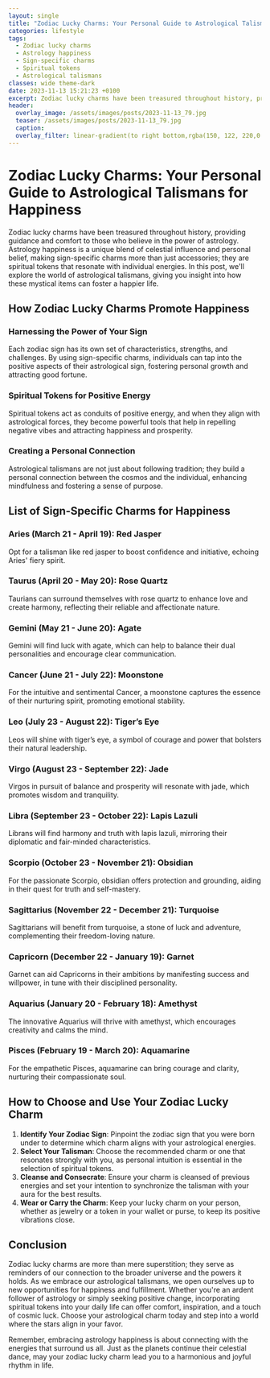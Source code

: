 ```yaml
---
layout: single
title: "Zodiac Lucky Charms: Your Personal Guide to Astrological Talismans for Happiness"
categories: lifestyle
tags:
  - Zodiac lucky charms
  - Astrology happiness
  - Sign-specific charms
  - Spiritual tokens
  - Astrological talismans
classes: wide theme-dark
date: 2023-11-13 15:21:23 +0100
excerpt: Zodiac lucky charms have been treasured throughout history, providing guidance and comfort to those who believe in the power of astrology.
header:
  overlay_image: /assets/images/posts/2023-11-13_79.jpg
  teaser: /assets/images/posts/2023-11-13_79.jpg
  caption:
  overlay_filter: linear-gradient(to right bottom,rgba(150, 122, 220,0.8), rgba(255,245,208,0.5))
---
```


# Zodiac Lucky Charms: Your Personal Guide to Astrological Talismans for Happiness

Zodiac lucky charms have been treasured throughout history, providing guidance and comfort to those who believe in the power of astrology. Astrology happiness is a unique blend of celestial influence and personal belief, making sign-specific charms more than just accessories; they are spiritual tokens that resonate with individual energies. In this post, we'll explore the world of astrological talismans, giving you insight into how these mystical items can foster a happier life.

## How Zodiac Lucky Charms Promote Happiness

### Harnessing the Power of Your Sign

Each zodiac sign has its own set of characteristics, strengths, and challenges. By using sign-specific charms, individuals can tap into the positive aspects of their astrological sign, fostering personal growth and attracting good fortune.

### Spiritual Tokens for Positive Energy

Spiritual tokens act as conduits of positive energy, and when they align with astrological forces, they become powerful tools that help in repelling negative vibes and attracting happiness and prosperity.

### Creating a Personal Connection

Astrological talismans are not just about following tradition; they build a personal connection between the cosmos and the individual, enhancing mindfulness and fostering a sense of purpose.

## List of Sign-Specific Charms for Happiness

### Aries (March 21 - April 19): Red Jasper

Opt for a talisman like red jasper to boost confidence and initiative, echoing Aries' fiery spirit.

### Taurus (April 20 - May 20): Rose Quartz

Taurians can surround themselves with rose quartz to enhance love and create harmony, reflecting their reliable and affectionate nature.

### Gemini (May 21 - June 20): Agate

Gemini will find luck with agate, which can help to balance their dual personalities and encourage clear communication.

### Cancer (June 21 - July 22): Moonstone

For the intuitive and sentimental Cancer, a moonstone captures the essence of their nurturing spirit, promoting emotional stability.

### Leo (July 23 - August 22): Tiger’s Eye

Leos will shine with tiger’s eye, a symbol of courage and power that bolsters their natural leadership.

### Virgo (August 23 - September 22): Jade

Virgos in pursuit of balance and prosperity will resonate with jade, which promotes wisdom and tranquility.

### Libra (September 23 - October 22): Lapis Lazuli

Librans will find harmony and truth with lapis lazuli, mirroring their diplomatic and fair-minded characteristics.

### Scorpio (October 23 - November 21): Obsidian

For the passionate Scorpio, obsidian offers protection and grounding, aiding in their quest for truth and self-mastery.

### Sagittarius (November 22 - December 21): Turquoise

Sagittarians will benefit from turquoise, a stone of luck and adventure, complementing their freedom-loving nature.

### Capricorn (December 22 - January 19): Garnet

Garnet can aid Capricorns in their ambitions by manifesting success and willpower, in tune with their disciplined personality.

### Aquarius (January 20 - February 18): Amethyst

The innovative Aquarius will thrive with amethyst, which encourages creativity and calms the mind.

### Pisces (February 19 - March 20): Aquamarine

For the empathetic Pisces, aquamarine can bring courage and clarity, nurturing their compassionate soul.

## How to Choose and Use Your Zodiac Lucky Charm

1. **Identify Your Zodiac Sign**: Pinpoint the zodiac sign that you were born under to determine which charm aligns with your astrological energies.
2. **Select Your Talisman**: Choose the recommended charm or one that resonates strongly with you, as personal intuition is essential in the selection of spiritual tokens.
3. **Cleanse and Consecrate**: Ensure your charm is cleansed of previous energies and set your intention to synchronize the talisman with your aura for the best results.
4. **Wear or Carry the Charm**: Keep your lucky charm on your person, whether as jewelry or a token in your wallet or purse, to keep its positive vibrations close.

## Conclusion

Zodiac lucky charms are more than mere superstition; they serve as reminders of our connection to the broader universe and the powers it holds. As we embrace our astrological talismans, we open ourselves up to new opportunities for happiness and fulfillment. Whether you're an ardent follower of astrology or simply seeking positive change, incorporating spiritual tokens into your daily life can offer comfort, inspiration, and a touch of cosmic luck. Choose your astrological charm today and step into a world where the stars align in your favor.

Remember, embracing astrology happiness is about connecting with the energies that surround us all. Just as the planets continue their celestial dance, may your zodiac lucky charm lead you to a harmonious and joyful rhythm in life.
